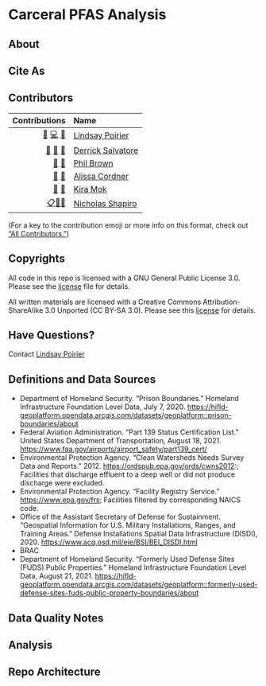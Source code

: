 # Carceral PFAS Analysis

## About


## Cite As


## Contributors

<!-- ALL-CONTRIBUTORS-LIST:START -->
| Contributions | Name |
| ----: | :---- |
| [🔢](# "Data") [💻](# "Code") [🤔](# "Ideas and Planning")| [Lindsay Poirier](#) |
| [🔢](# "Data") [🔬](# "Research") [🤔](# "Ideas and Planning") | [Derrick Salvatore](#) |
| [🔬](# "Research")  [🤔](# "Ideas and Planning") | [Phil Brown](#) |
| [🔬](# "Research") [🤔](# "Ideas and Planning") | [Alissa Cordner](#) |
| [🔬](# "Research")  [🤔](# "Ideas and Planning") | [Kira Mok](#) |
| [📋](# "Organizer")[🔬](# "Research")[🤔](# "Ideas and Planning") | [Nicholas Shapiro](https://github.com/shapironick) |

<!-- ALL-CONTRIBUTORS-LIST:END -->

(For a key to the contribution emoji or more info on this format, check out [“All Contributors.”](https://allcontributors.org/docs/en/emoji-key))

## Copyrights

All code in this repo is licensed with a GNU General Public License 3.0. Please see the [license](https://github.com/Critical-Data-Analysis-Group/Carceral-PFAS-Analysis/blob/main/LICENSE) file for details.

All written materials are licensed with a Creative Commons Attribution-ShareAlike 3.0 Unported (CC BY-SA 3.0). Please see this [license](https://creativecommons.org/licenses/by-sa/3.0/) for details.

## Have Questions?

Contact [Lindsay Poirier](mailto:lpoirier@smith.edu)

## Definitions and Data Sources

* Department of Homeland Security. “Prison Boundaries.” Homeland Infrastructure Foundation Level Data, July 7, 2020. https://hifld-geoplatform.opendata.arcgis.com/datasets/geoplatform::prison-boundaries/about
* Federal Aviation Administration. “Part 139 Status Certification List.” United States Department of Transportation, August 18, 2021. https://www.faa.gov/airports/airport_safety/part139_cert/
* Environmental Protection Agency. “Clean Watersheds Needs Survey Data and Reports.” 2012. https://ordspub.epa.gov/ords/cwns2012:; Facilities that discharge effluent to a deep well or did not produce discharge were excluded.
* Environmental Protection Agency. “Facility Registry Service.” https://www.epa.gov/frs; Facilities filtered by corresponding NAICS code. 
* Office of the Assistant Secretary of Defense for Sustainment. “Geospatial Information for U.S. Military Installations, Ranges, and Training Areas.” Defense Installations Spatial Data Infrastructure (DISDI),  2020. https://www.acq.osd.mil/eie/BSI/BEI_DISDI.html
* BRAC  
* Department of Homeland Security. “Formerly Used Defense Sites (FUDS) Public Properties.” Homeland Infrastructure Foundation Level Data, August 21, 2021. https://hifld-geoplatform.opendata.arcgis.com/datasets/geoplatform::formerly-used-defense-sites-fuds-public-property-boundaries/about 

## Data Quality Notes

## Analysis

## Repo Architecture

